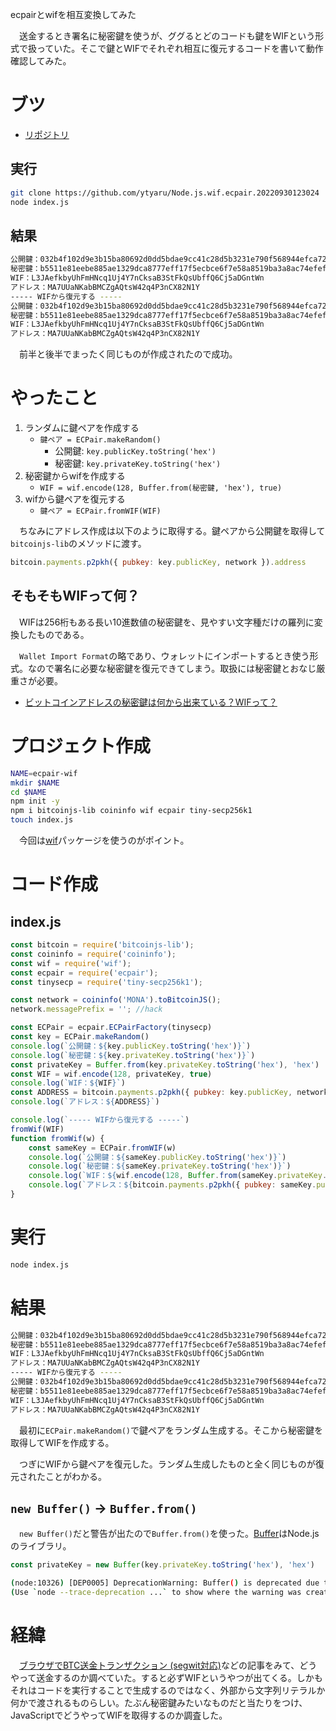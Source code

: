 ecpairとwifを相互変換してみた

　送金するとき署名に秘密鍵を使うが、ググるとどのコードも鍵をWIFという形式で扱っていた。そこで鍵とWIFでそれぞれ相互に復元するコードを書いて動作確認してみた。

<!-- more -->

# ブツ

* [リポジトリ][]

[リポジトリ]:https://github.com/ytyaru/Node.js.wif.ecpair.20220930123024

## 実行

```sh
git clone https://github.com/ytyaru/Node.js.wif.ecpair.20220930123024
node index.js
```

## 結果

```sh
公開鍵：032b4f102d9e3b15ba80692d0dd5bdae9cc41c28d5b3231e790f568944efca726e
秘密鍵：b5511e81eebe885ae1329dca8777eff17f5ecbce6f7e58a8519ba3a8ac74efef
WIF：L3JAefkbyUhFmHNcq1Uj4Y7nCksaB3StFkQsUbffQ6Cj5aDGntWn
アドレス：MA7UUaNKabBMCZgAQtsW42q4P3nCX82N1Y
----- WIFから復元する -----
公開鍵：032b4f102d9e3b15ba80692d0dd5bdae9cc41c28d5b3231e790f568944efca726e
秘密鍵：b5511e81eebe885ae1329dca8777eff17f5ecbce6f7e58a8519ba3a8ac74efef
WIF：L3JAefkbyUhFmHNcq1Uj4Y7nCksaB3StFkQsUbffQ6Cj5aDGntWn
アドレス：MA7UUaNKabBMCZgAQtsW42q4P3nCX82N1Y
```

　前半と後半でまったく同じものが作成されたので成功。

# やったこと

1. ランダムに鍵ペアを作成する
	* `鍵ペア = ECPair.makeRandom()`
		* 公開鍵: `key.publicKey.toString('hex')`
		* 秘密鍵: `key.privateKey.toString('hex')`
1. 秘密鍵からwifを作成する
	* `WIF = wif.encode(128, Buffer.from(秘密鍵, 'hex'), true)`
1. wifから鍵ペアを復元する
	* `鍵ペア = ECPair.fromWIF(WIF)`

　ちなみにアドレス作成は以下のように取得する。鍵ペアから公開鍵を取得して`bitcoinjs-lib`のメソッドに渡す。

```javascript
bitcoin.payments.p2pkh({ pubkey: key.publicKey, network }).address
```

## そもそもWIFって何？

　WIFは256桁もある長い10進数値の秘密鍵を、見やすい文字種だけの羅列に変換したものである。

　`Wallet Import Format`の略であり、ウォレットにインポートするとき使う形式。なので署名に必要な秘密鍵を復元できてしまう。取扱には秘密鍵とおなじ厳重さが必要。

* [ビットコインアドレスの秘密鍵は何から出来ている？WIFって？][]

[ビットコインアドレスの秘密鍵は何から出来ている？WIFって？]:https://qiita.com/ilmango/items/99dd384aeedaab606e57

# プロジェクト作成

```sh
NAME=ecpair-wif
mkdir $NAME
cd $NAME
npm init -y
npm i bitcoinjs-lib coininfo wif ecpair tiny-secp256k1
touch index.js
```

　今回は[wif][]パッケージを使うのがポイント。

[wif]:https://www.npmjs.com/package/wif

# コード作成

## index.js

```javascript
const bitcoin = require('bitcoinjs-lib');
const coininfo = require('coininfo');
const wif = require('wif');
const ecpair = require('ecpair');
const tinysecp = require('tiny-secp256k1');

const network = coininfo('MONA').toBitcoinJS();
network.messagePrefix = ''; //hack

const ECPair = ecpair.ECPairFactory(tinysecp)
const key = ECPair.makeRandom()
console.log(`公開鍵：${key.publicKey.toString('hex')}`)
console.log(`秘密鍵：${key.privateKey.toString('hex')}`)
const privateKey = Buffer.from(key.privateKey.toString('hex'), 'hex')
const WIF = wif.encode(128, privateKey, true)
console.log(`WIF：${WIF}`)
const ADDRESS = bitcoin.payments.p2pkh({ pubkey: key.publicKey, network }).address
console.log(`アドレス：${ADDRESS}`)

console.log(`----- WIFから復元する -----`)
fromWif(WIF)
function fromWif(w) {
    const sameKey = ECPair.fromWIF(w)
    console.log(`公開鍵：${sameKey.publicKey.toString('hex')}`)
    console.log(`秘密鍵：${sameKey.privateKey.toString('hex')}`)
    console.log(`WIF：${wif.encode(128, Buffer.from(sameKey.privateKey.toString('hex'), 'hex'), true)}`)
    console.log(`アドレス：${bitcoin.payments.p2pkh({ pubkey: sameKey.publicKey, network }).address}`)
}
```

# 実行

```sh
node index.js
```

# 結果

```sh
公開鍵：032b4f102d9e3b15ba80692d0dd5bdae9cc41c28d5b3231e790f568944efca726e
秘密鍵：b5511e81eebe885ae1329dca8777eff17f5ecbce6f7e58a8519ba3a8ac74efef
WIF：L3JAefkbyUhFmHNcq1Uj4Y7nCksaB3StFkQsUbffQ6Cj5aDGntWn
アドレス：MA7UUaNKabBMCZgAQtsW42q4P3nCX82N1Y
----- WIFから復元する -----
公開鍵：032b4f102d9e3b15ba80692d0dd5bdae9cc41c28d5b3231e790f568944efca726e
秘密鍵：b5511e81eebe885ae1329dca8777eff17f5ecbce6f7e58a8519ba3a8ac74efef
WIF：L3JAefkbyUhFmHNcq1Uj4Y7nCksaB3StFkQsUbffQ6Cj5aDGntWn
アドレス：MA7UUaNKabBMCZgAQtsW42q4P3nCX82N1Y
```

　最初に`ECPair.makeRandom()`で鍵ペアをランダム生成する。そこから秘密鍵を取得してWIFを作成する。

　つぎにWIFから鍵ペアを復元した。ランダム生成したものと全く同じものが復元されたことがわかる。

## `new Buffer()` → `Buffer.from()`

　`new Buffer()`だと警告が出たので`Buffer.from()`を使った。[Buffer][]はNode.jsのライブラリ。

```javascript
const privateKey = new Buffer(key.privateKey.toString('hex'), 'hex')
```
```sh
(node:10326) [DEP0005] DeprecationWarning: Buffer() is deprecated due to security and usability issues. Please use the Buffer.alloc(), Buffer.allocUnsafe(), or Buffer.from() methods instead.
(Use `node --trace-deprecation ...` to show where the warning was created)
```

[Buffer]:https://nodejs.org/api/buffer.html

# 経緯

　[ブラウザでBTC送金トランザクション (segwit対応)][]などの記事をみて、どうやって送金するのか調べていた。すると必ずWIFというやつが出てくる。しかもそれはコードを実行することで生成するのではなく、外部から文字列リテラルか何かで渡されるものらしい。たぶん秘密鍵みたいなものだと当たりをつけ、JavaScriptでどうやってWIFを取得するのか調査した。

[ブラウザでBTC送金トランザクション (segwit対応)]:https://memo.appri.me/programming/btc-tx-on-browser

